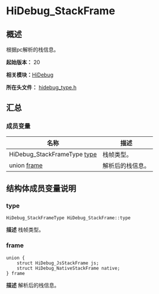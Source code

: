 # HiDebug_StackFrame


## 概述

根据pc解析的栈信息。

**起始版本：** 20

**相关模块：**[HiDebug](_hi_debug.md)

**所在头文件：** [hidebug_type.h](hidebug__type_8h.md)

## 汇总


### 成员变量

| 名称                                   | 描述       | 
|--------------------------------------|----------|
| HiDebug_StackFrameType [type](#type) | 栈帧类型。    | 
| union [frame](#frame)       | 解析后的栈信息。 | 

## 结构体成员变量说明

### type

```
HiDebug_StackFrameType HiDebug_StackFrame::type
```
**描述**
栈帧类型。


### frame

```
union {
    struct HiDebug_JsStackFrame js;
    struct HiDebug_NativeStackFrame native;
} frame
```
**描述**
解析后的栈信息。